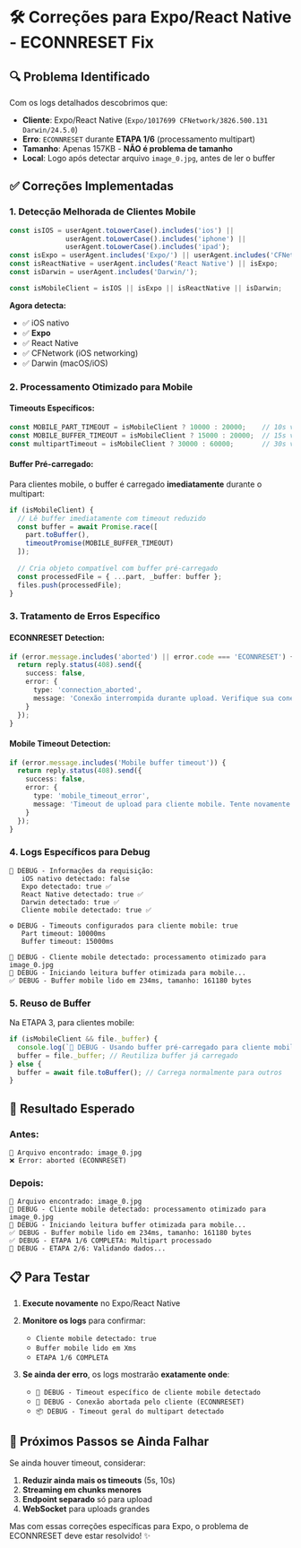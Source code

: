 # 🛠️ Correções para Expo/React Native - ECONNRESET Fix

## 🔍 Problema Identificado

Com os logs detalhados descobrimos que:

- **Cliente**: Expo/React Native (`Expo/1017699 CFNetwork/3826.500.131 Darwin/24.5.0`)
- **Erro**: `ECONNRESET` durante **ETAPA 1/6** (processamento multipart)
- **Tamanho**: Apenas 157KB - **NÃO é problema de tamanho**
- **Local**: Logo após detectar arquivo `image_0.jpg`, antes de ler o buffer

## ✅ Correções Implementadas

### 1. **Detecção Melhorada de Clientes Mobile**

```typescript
const isIOS = userAgent.toLowerCase().includes('ios') || 
              userAgent.toLowerCase().includes('iphone') || 
              userAgent.toLowerCase().includes('ipad');
const isExpo = userAgent.includes('Expo/') || userAgent.includes('CFNetwork');
const isReactNative = userAgent.includes('React Native') || isExpo;
const isDarwin = userAgent.includes('Darwin/');

const isMobileClient = isIOS || isExpo || isReactNative || isDarwin;
```

**Agora detecta:**
- ✅ iOS nativo
- ✅ **Expo** 
- ✅ React Native
- ✅ CFNetwork (iOS networking)
- ✅ Darwin (macOS/iOS)

### 2. **Processamento Otimizado para Mobile**

#### **Timeouts Específicos:**
```typescript
const MOBILE_PART_TIMEOUT = isMobileClient ? 10000 : 20000;    // 10s vs 20s
const MOBILE_BUFFER_TIMEOUT = isMobileClient ? 15000 : 20000;  // 15s vs 20s
const multipartTimeout = isMobileClient ? 30000 : 60000;       // 30s vs 60s
```

#### **Buffer Pré-carregado:**
Para clientes mobile, o buffer é carregado **imediatamente** durante o multipart:

```typescript
if (isMobileClient) {
  // Lê buffer imediatamente com timeout reduzido
  const buffer = await Promise.race([
    part.toBuffer(), 
    timeoutPromise(MOBILE_BUFFER_TIMEOUT)
  ]);
  
  // Cria objeto compatível com buffer pré-carregado
  const processedFile = { ...part, _buffer: buffer };
  files.push(processedFile);
}
```

### 3. **Tratamento de Erros Específico**

#### **ECONNRESET Detection:**
```typescript
if (error.message.includes('aborted') || error.code === 'ECONNRESET') {
  return reply.status(408).send({
    success: false,
    error: {
      type: 'connection_aborted',
      message: 'Conexão interrompida durante upload. Verifique sua conexão e tente novamente.'
    }
  });
}
```

#### **Mobile Timeout Detection:**
```typescript
if (error.message.includes('Mobile buffer timeout')) {
  return reply.status(408).send({
    success: false,
    error: {
      type: 'mobile_timeout_error', 
      message: 'Timeout de upload para cliente mobile. Tente novamente com imagens menores.'
    }
  });
}
```

### 4. **Logs Específicos para Debug**

```
📱 DEBUG - Informações da requisição:
   iOS nativo detectado: false
   Expo detectado: true ✅
   React Native detectado: true ✅
   Darwin detectado: true ✅
   Cliente mobile detectado: true ✅

⚙️ DEBUG - Timeouts configurados para cliente mobile: true
   Part timeout: 10000ms
   Buffer timeout: 15000ms

📱 DEBUG - Cliente mobile detectado: processamento otimizado para image_0.jpg
💾 DEBUG - Iniciando leitura buffer otimizada para mobile...
✅ DEBUG - Buffer mobile lido em 234ms, tamanho: 161180 bytes
```

### 5. **Reuso de Buffer**

Na ETAPA 3, para clientes mobile:

```typescript
if (isMobileClient && file._buffer) {
  console.log(`📱 DEBUG - Usando buffer pré-carregado para cliente mobile`);
  buffer = file._buffer; // Reutiliza buffer já carregado
} else {
  buffer = await file.toBuffer(); // Carrega normalmente para outros
}
```

## 🎯 **Resultado Esperado**

### **Antes:**
```
📁 Arquivo encontrado: image_0.jpg
❌ Error: aborted (ECONNRESET)
```

### **Depois:**
```
📁 Arquivo encontrado: image_0.jpg
📱 DEBUG - Cliente mobile detectado: processamento otimizado para image_0.jpg
💾 DEBUG - Iniciando leitura buffer otimizada para mobile...
✅ DEBUG - Buffer mobile lido em 234ms, tamanho: 161180 bytes
✅ DEBUG - ETAPA 1/6 COMPLETA: Multipart processado
🔄 DEBUG - ETAPA 2/6: Validando dados...
```

## 📋 **Para Testar**

1. **Execute novamente** no Expo/React Native
2. **Monitore os logs** para confirmar:
   - `Cliente mobile detectado: true`
   - `Buffer mobile lido em Xms`
   - `ETAPA 1/6 COMPLETA`

3. **Se ainda der erro**, os logs mostrarão **exatamente onde**:
   - `📱 DEBUG - Timeout específico de cliente mobile detectado`
   - `🔌 DEBUG - Conexão abortada pelo cliente (ECONNRESET)`
   - `📦 DEBUG - Timeout geral do multipart detectado`

## 🔧 **Próximos Passos se Ainda Falhar**

Se ainda houver timeout, considerar:
1. **Reduzir ainda mais os timeouts** (5s, 10s)
2. **Streaming em chunks menores**
3. **Endpoint separado** só para upload
4. **WebSocket** para uploads grandes

Mas com essas correções específicas para Expo, o problema de ECONNRESET deve estar resolvido! ✨ 